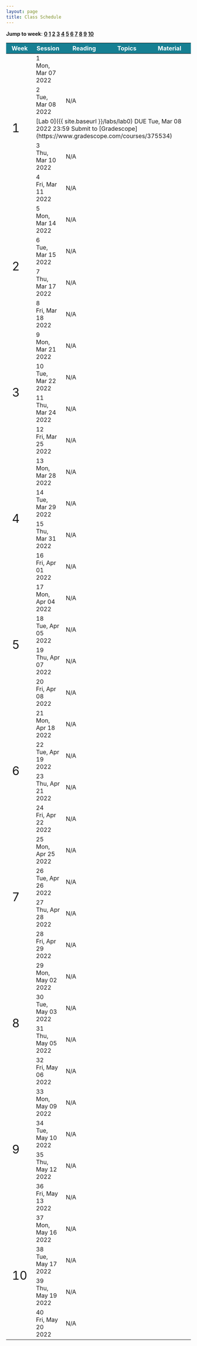 ```yaml
---
layout: page
title: Class Schedule
---
```


**Jump to week**: **[0](#w0) [1](#w1) [2](#w2) [3](#w3) [4](#w4) [5](#w5) [6](#w6) [7](#w7) [8](#w8) [9](#w9) [10](#w10)**

<table>
<colgroup>
<col width="10%" />
<col width="15%" />
<col width="25%" />
<col width="25%" />
<col width="25%" />
</colgroup><thead>
<tr class="header">
<th style="background-color:#167F92;color:#FFF;"> Week </th>
<th style="background-color:#167F92;color:#FFF;"> Session </th>
<th style="background-color:#167F92;color:#FFF;"> Reading </th>
<th style="background-color:#167F92;color:#FFF;"> Topics </th>
<th style="background-color:#167F92;color:#FFF;"> Material </th>
</tr>
</thead>
<tbody>
<tr>
<td rowspan="5" markdown="span" style="font-size:xx-large;"><a name="w1">1</a></td>
<td markdown="span">
1 <br/> Mon, Mar 07 2022</td>
<td markdown="span">
</td>
<td markdown="span">
</td>
<td markdown="span">
</td>
</tr>
<tr>
<td markdown="span">
2 <br/> Tue, Mar 08 2022</td>
<td markdown="span" colspan="3">N/A</td>
</tr>
<tr>
<td markdown="span" colspan="4"> [Lab 0]({{ site.baseurl }}/labs/lab0) DUE Tue, Mar 08 2022 23:59 Submit to [Gradescope](https://www.gradescope.com/courses/375534)</td></tr>
<tr>
<td markdown="span">
3 <br/> Thu, Mar 10 2022</td>
<td markdown="span" colspan="3">N/A</td>
</tr>
<tr>
<td markdown="span">
4 <br/> Fri, Mar 11 2022</td>
<td markdown="span" colspan="3">N/A</td>
</tr>
<tr>
<td rowspan="4" markdown="span" style="font-size:xx-large;"><a name="w2">2</a></td>
<td markdown="span">
5 <br/> Mon, Mar 14 2022</td>
<td markdown="span" colspan="3">N/A</td>
</tr>
<tr>
<td markdown="span">
6 <br/> Tue, Mar 15 2022</td>
<td markdown="span" colspan="3">N/A</td>
</tr>
<tr>
<td markdown="span">
7 <br/> Thu, Mar 17 2022</td>
<td markdown="span" colspan="3">N/A</td>
</tr>
<tr>
<td markdown="span">
8 <br/> Fri, Mar 18 2022</td>
<td markdown="span" colspan="3">N/A</td>
</tr>
<tr>
<td rowspan="4" markdown="span" style="font-size:xx-large;"><a name="w3">3</a></td>
<td markdown="span">
9 <br/> Mon, Mar 21 2022</td>
<td markdown="span" colspan="3">N/A</td>
</tr>
<tr>
<td markdown="span">
10 <br/> Tue, Mar 22 2022</td>
<td markdown="span" colspan="3">N/A</td>
</tr>
<tr>
<td markdown="span">
11 <br/> Thu, Mar 24 2022</td>
<td markdown="span" colspan="3">N/A</td>
</tr>
<tr>
<td markdown="span">
12 <br/> Fri, Mar 25 2022</td>
<td markdown="span" colspan="3">N/A</td>
</tr>
<tr>
<td rowspan="4" markdown="span" style="font-size:xx-large;"><a name="w4">4</a></td>
<td markdown="span">
13 <br/> Mon, Mar 28 2022</td>
<td markdown="span" colspan="3">N/A</td>
</tr>
<tr>
<td markdown="span">
14 <br/> Tue, Mar 29 2022</td>
<td markdown="span" colspan="3">N/A</td>
</tr>
<tr>
<td markdown="span">
15 <br/> Thu, Mar 31 2022</td>
<td markdown="span" colspan="3">N/A</td>
</tr>
<tr>
<td markdown="span">
16 <br/> Fri, Apr 01 2022</td>
<td markdown="span" colspan="3">N/A</td>
</tr>
<tr>
<td rowspan="4" markdown="span" style="font-size:xx-large;"><a name="w5">5</a></td>
<td markdown="span">
17 <br/> Mon, Apr 04 2022</td>
<td markdown="span" colspan="3">N/A</td>
</tr>
<tr>
<td markdown="span">
18 <br/> Tue, Apr 05 2022</td>
<td markdown="span" colspan="3">N/A</td>
</tr>
<tr>
<td markdown="span">
19 <br/> Thu, Apr 07 2022</td>
<td markdown="span" colspan="3">N/A</td>
</tr>
<tr>
<td markdown="span">
20 <br/> Fri, Apr 08 2022</td>
<td markdown="span" colspan="3">N/A</td>
</tr>
<tr>
<td rowspan="4" markdown="span" style="font-size:xx-large;"><a name="w6">6</a></td>
<td markdown="span">
21 <br/> Mon, Apr 18 2022</td>
<td markdown="span" colspan="3">N/A</td>
</tr>
<tr>
<td markdown="span">
22 <br/> Tue, Apr 19 2022</td>
<td markdown="span" colspan="3">N/A</td>
</tr>
<tr>
<td markdown="span">
23 <br/> Thu, Apr 21 2022</td>
<td markdown="span" colspan="3">N/A</td>
</tr>
<tr>
<td markdown="span">
24 <br/> Fri, Apr 22 2022</td>
<td markdown="span" colspan="3">N/A</td>
</tr>
<tr>
<td rowspan="4" markdown="span" style="font-size:xx-large;"><a name="w7">7</a></td>
<td markdown="span">
25 <br/> Mon, Apr 25 2022</td>
<td markdown="span" colspan="3">N/A</td>
</tr>
<tr>
<td markdown="span">
26 <br/> Tue, Apr 26 2022</td>
<td markdown="span" colspan="3">N/A</td>
</tr>
<tr>
<td markdown="span">
27 <br/> Thu, Apr 28 2022</td>
<td markdown="span" colspan="3">N/A</td>
</tr>
<tr>
<td markdown="span">
28 <br/> Fri, Apr 29 2022</td>
<td markdown="span" colspan="3">N/A</td>
</tr>
<tr>
<td rowspan="4" markdown="span" style="font-size:xx-large;"><a name="w8">8</a></td>
<td markdown="span">
29 <br/> Mon, May 02 2022</td>
<td markdown="span" colspan="3">N/A</td>
</tr>
<tr>
<td markdown="span">
30 <br/> Tue, May 03 2022</td>
<td markdown="span" colspan="3">N/A</td>
</tr>
<tr>
<td markdown="span">
31 <br/> Thu, May 05 2022</td>
<td markdown="span" colspan="3">N/A</td>
</tr>
<tr>
<td markdown="span">
32 <br/> Fri, May 06 2022</td>
<td markdown="span" colspan="3">N/A</td>
</tr>
<tr>
<td rowspan="4" markdown="span" style="font-size:xx-large;"><a name="w9">9</a></td>
<td markdown="span">
33 <br/> Mon, May 09 2022</td>
<td markdown="span" colspan="3">N/A</td>
</tr>
<tr>
<td markdown="span">
34 <br/> Tue, May 10 2022</td>
<td markdown="span" colspan="3">N/A</td>
</tr>
<tr>
<td markdown="span">
35 <br/> Thu, May 12 2022</td>
<td markdown="span" colspan="3">N/A</td>
</tr>
<tr>
<td markdown="span">
36 <br/> Fri, May 13 2022</td>
<td markdown="span" colspan="3">N/A</td>
</tr>
<tr>
<td rowspan="4" markdown="span" style="font-size:xx-large;"><a name="w10">10</a></td>
<td markdown="span">
37 <br/> Mon, May 16 2022</td>
<td markdown="span" colspan="3">N/A</td>
</tr>
<tr>
<td markdown="span">
38 <br/> Tue, May 17 2022</td>
<td markdown="span" colspan="3">N/A</td>
</tr>
<tr>
<td markdown="span">
39 <br/> Thu, May 19 2022</td>
<td markdown="span" colspan="3">N/A</td>
</tr>
<tr>
<td markdown="span">
40 <br/> Fri, May 20 2022</td>
<td markdown="span" colspan="3">N/A</td>
</tr>
</tbody>
</table>
